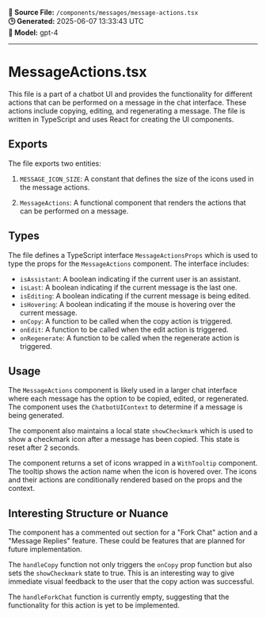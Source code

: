 **📄 Source File:** `/components/messages/message-actions.tsx`  
**🕒 Generated:** 2025-06-07 13:33:43 UTC  
**🤖 Model:** gpt-4

---

# MessageActions.tsx

This file is a part of a chatbot UI and provides the functionality for different actions that can be performed on a message in the chat interface. These actions include copying, editing, and regenerating a message. The file is written in TypeScript and uses React for creating the UI components.

## Exports

The file exports two entities:

1. `MESSAGE_ICON_SIZE`: A constant that defines the size of the icons used in the message actions.

2. `MessageActions`: A functional component that renders the actions that can be performed on a message.

## Types

The file defines a TypeScript interface `MessageActionsProps` which is used to type the props for the `MessageActions` component. The interface includes:

- `isAssistant`: A boolean indicating if the current user is an assistant.
- `isLast`: A boolean indicating if the current message is the last one.
- `isEditing`: A boolean indicating if the current message is being edited.
- `isHovering`: A boolean indicating if the mouse is hovering over the current message.
- `onCopy`: A function to be called when the copy action is triggered.
- `onEdit`: A function to be called when the edit action is triggered.
- `onRegenerate`: A function to be called when the regenerate action is triggered.

## Usage

The `MessageActions` component is likely used in a larger chat interface where each message has the option to be copied, edited, or regenerated. The component uses the `ChatbotUIContext` to determine if a message is being generated.

The component also maintains a local state `showCheckmark` which is used to show a checkmark icon after a message has been copied. This state is reset after 2 seconds.

The component returns a set of icons wrapped in a `WithTooltip` component. The tooltip shows the action name when the icon is hovered over. The icons and their actions are conditionally rendered based on the props and the context.

## Interesting Structure or Nuance

The component has a commented out section for a "Fork Chat" action and a "Message Replies" feature. These could be features that are planned for future implementation.

The `handleCopy` function not only triggers the `onCopy` prop function but also sets the `showCheckmark` state to true. This is an interesting way to give immediate visual feedback to the user that the copy action was successful.

The `handleForkChat` function is currently empty, suggesting that the functionality for this action is yet to be implemented.